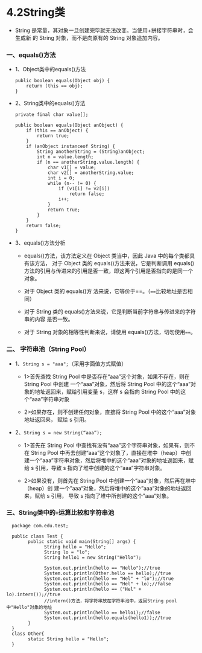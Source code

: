 # 4.2String类

* String 是常量，其对象一旦创建完毕就无法改变。当使用+拼接字符串时，会生成新 的 String 对象，而不是向原有的 String 对象追加内容。 

### 一、equals()方法

* 1、Object类中的equals()方法

      public boolean equals(Object obj) {
          return (this == obj);
      }

* 2、String类中的equals()方法

      private final char value[];
      
      public boolean equals(Object anObject) {
          if (this == anObject) {
              return true;
          }
          if (anObject instanceof String) {
              String anotherString = (String)anObject;
              int n = value.length;
              if (n == anotherString.value.length) {
                  char v1[] = value;
                  char v2[] = anotherString.value;
                  int i = 0;
                  while (n-- != 0) {
                      if (v1[i] != v2[i])
                          return false;
                      i++;
                  }
                  return true;
              }
          }
          return false;
      }

* 3、equals()方法分析

  *  equals()方法，该方法定义在 Object 类当中，因此 Java 中的每个类都具有该方法， 对于 Object 类的 equals()方法来说，它是判断调用 equals()方法的引用与传进来的引用是否一致，即这两个引用是否指向的是同一个对象。
  
  * 对于 Object 类的 equals()方 法来说，它等价于==。（`==`比较地址是否相同）
  
  * 对于 String 类的 equals()方法来说，它是判断当前字符串与传进来的字符串的内容 是否一致。
  
  * 对于 String 对象的相等性判断来说，请使用 equals()方法，切勿使用`==`。 
  
### 二、 字符串池（String Pool） 

* 1、`String s = "aaa";`（采用字面值方式赋值） 
  
     * 1>首先查找 String Pool 中是否存在“aaa”这个对象，如果不存在，则在 String Pool 中创建 一个“aaa”对象，然后将 String Pool 中的这个“aaa”对象的地址返回来，赋给引用变量 s，这样 s 会指向 String Pool 中的这个“aaa”字符串对象 
     
     * 2>如果存在，则不创建任何对象，直接将 String Pool 中的这个“aaa”对象地址返回来， 赋给 s 引用。

* 2、`String s = new String(“aaa”); `

     * 1>首先在 String Pool 中查找有没有“aaa”这个字符串对象，如果有，则不在 String Pool 中再去创建“aaa”这个对象了，直接在堆中（heap）中创建一个“aaa”字符串对象，然后将堆中的这个“aaa”对象的地址返回来，赋给 s 引用，导致 s 指向了堆中创建的这个“aaa”字符串对象。 
     
     * 2>如果没有，则首先在 String Pool 中创建一个“aaa“对象，然后再在堆中（heap）创 建一个”aaa“对象，然后将堆中的这个”aaa“对象的地址返回来，赋给 s 引用， 导致 s 指向了堆中所创建的这个”aaa“对象。 

### 三、String类中的`+`运算比较和字符串池

      package com.edu.test;

      public class Test {
            public static void main(String[] args) {
                  String hello = "Hello";
                  String lo = "lo";
                  String hello1 = new String("Hello");

                  System.out.println(hello == "Hello");//true
                  System.out.println(Other.hello == hello);//true
                  System.out.println(hello == "Hel" + "lo");//true
                  System.out.println(hello == "Hel" + lo);//false
                  System.out.println(hello == ("Hel" + lo).intern());//true
                  //intern()方法，将字符串放在字符串池中，返回String pool中"Hello"对象的地址
                  System.out.println(hello == hello1);//false
                  System.out.println(hello.equals(hello1));//true
            }
      }
      class Other{
            static String hello = "Hello";
      }








































